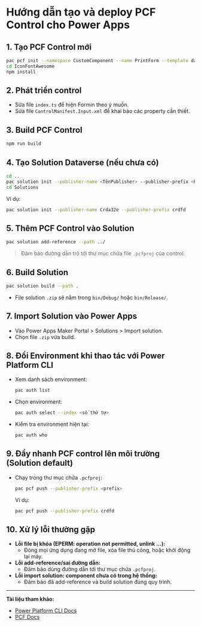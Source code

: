 # Hướng dẫn tạo và deploy PCF Control cho Power Apps

## 1. Tạo PCF Control mới
```sh
pac pcf init --namespace CustomComponent --name PrintForm --template dataset
cd IconFontAwesome
npm install
```

## 2. Phát triển control
- Sửa file `index.ts` để hiện Formin theo ý muốn.
- Sửa file `ControlManifest.Input.xml` để khai báo các property cần thiết.

## 3. Build PCF Control
```sh
npm run build
```

## 4. Tạo Solution Dataverse (nếu chưa có)
```sh
cd ..
pac solution init --publisher-name <TênPublisher> --publisher-prefix <Prefix>
cd Solutions
```
Ví dụ:
```sh
pac solution init --publisher-name Crda32e --publisher-prefix crdfd
```

## 5. Thêm PCF Control vào Solution
```sh
pac solution add-reference --path ../
```
> Đảm bảo đường dẫn trỏ tới thư mục chứa file `.pcfproj` của control.

## 6. Build Solution
```sh
pac solution build --path .
```
- File solution `.zip` sẽ nằm trong `bin/Debug/` hoặc `bin/Release/`.

## 7. Import Solution vào Power Apps
- Vào Power Apps Maker Portal > Solutions > Import solution.
- Chọn file `.zip` vừa build.

## 8. Đổi Environment khi thao tác với Power Platform CLI
- Xem danh sách environment:
  ```sh
  pac auth list
  ```
- Chọn environment:
  ```sh
  pac auth select --index <số thứ tự>
  ```
- Kiểm tra environment hiện tại:
  ```sh
  pac auth who
  ```

## 9. Đẩy nhanh PCF control lên môi trường (Solution default)
- Chạy trong thư mục chứa `.pcfproj`:
  ```sh
  pac pcf push --publisher-prefix <prefix>
  ```
  Ví dụ:
    ```sh
    pac pcf push --publisher-prefix crdfd
    ```

## 10. Xử lý lỗi thường gặp
- **Lỗi file bị khóa (EPERM: operation not permitted, unlink ...):**
  - Đóng mọi ứng dụng đang mở file, xóa file thủ công, hoặc khởi động lại máy.
- **Lỗi add-reference/sai đường dẫn:**
  - Đảm bảo dùng đường dẫn tới thư mục chứa `.pcfproj`.
- **Lỗi import solution: component chưa có trong hệ thống:**
  - Đảm bảo đã add-reference và build solution đúng quy trình.

---

**Tài liệu tham khảo:**
- [Power Platform CLI Docs](https://aka.ms/PowerPlatformCLI)
- [PCF Docs](https://learn.microsoft.com/en-us/power-apps/developer/component-framework/overview) 
